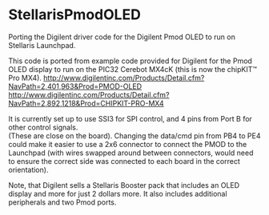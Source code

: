 StellarisPmodOLED
=================

Porting the Digilent driver code for the Digilent Pmod OLED to run on Stellaris Launchpad.

This code is ported from example code provided for Digilent for the Pmod OLED display to 
run on the PIC32 Cerebot MX4cK (this is now the chipKIT™ Pro MX4).
http://www.digilentinc.com/Products/Detail.cfm?NavPath=2,401,963&Prod=PMOD-OLED
http://www.digilentinc.com/Products/Detail.cfm?NavPath=2,892,1218&Prod=CHIPKIT-PRO-MX4

It is currently set up to use SSI3 for SPI control, and 4 pins from Port B for other control signals.  
(These are close on the board).  Changing the data/cmd pin from PB4 to PE4 could make it easier to use 
a 2x6 connector to connect the PMOD to the Launchpad (with wires swapped around between connectors, 
would need to ensure the correct side was connected to each board in the correct orientation).

Note, that Digilent sells a Stellaris Booster pack that includes an OLED display and more for just 
2 dollars more.  It also includes additional peripherals and two Pmod ports.


